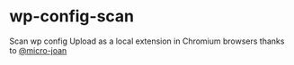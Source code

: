# wp-config-scan
Scan wp config 
Upload as a local extension in Chromium browsers
thanks to [@micro-joan](https://github.com/micro-joan)
